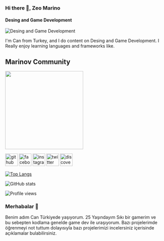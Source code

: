 ### Hi there 👋, Zeo Marino
#### Desing and Game Development
![Desing and Game Development](https://cdn.discordapp.com/attachments/726192658057527377/768775074923937792/maxresdefault.jpg)

I'm Can from Turkey, and I do content on Desing and Game Development. I Really enjoy learning languages and frameworks like. 

## Marinov Community
<img src ="https://cdn.discordapp.com/attachments/732058738722209895/766643214253293608/SPOILER_ezgif.com-video-to-gif.gif" width="250" >


[<img src='https://cdn.jsdelivr.net/npm/simple-icons@3.0.1/icons/github.svg' alt='github' height='40'>](https://github.com/Zeomarino)  [<img src='https://cdn.jsdelivr.net/npm/simple-icons@3.0.1/icons/facebook.svg' alt='facebook' height='40'>](https://www.facebook.com/TGFCB)  [<img src='https://cdn.jsdelivr.net/npm/simple-icons@3.0.1/icons/instagram.svg' alt='instagram' height='40'>](https://www.instagram.com/zeomarino.offical/)  [<img src='https://cdn.jsdelivr.net/npm/simple-icons@3.0.1/icons/twitter.svg' alt='twitter' height='40'>](https://twitter.com/Tgfcb)  [<img src='https://cdn.jsdelivr.net/npm/simple-icons@3.0.1/icons/discover.svg' alt='discover' height='40'>](https://discord.gg/BUGRWMY)  

[![Top Langs](https://github-readme-stats.vercel.app/api/top-langs/?username=Zeomarino)](https://github.com/anuraghazra/github-readme-stats)

![GitHub stats](https://github-readme-stats.vercel.app/api?username=Zeomarino&show_icons=true&count_private=true)  

![Profile views](https://gpvc.arturio.dev/Zeomarino)  



### Merhabalar 👋
Benim adım Can Türkiyede yaşıyorum.  25 Yaşındayım Sıkı bir gamerim ve bu sebepten kodlama genelde game dev ile uraşıyorum. Bazı projelerimde öğrenmeyi not tuttum dolayısıyla bazı projelerimizi incelersiniz içerisinde açıklamalar bulabilirsiniz.
